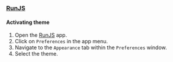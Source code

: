 ### [RunJS](https://runjs.app)

#### Activating theme

1. Open the [RunJS](https://runjs.app) app.
2. Click on `Preferences` in the app menu.
3. Navigate to the `Appearance` tab within the `Preferences` window.
4. Select the theme.